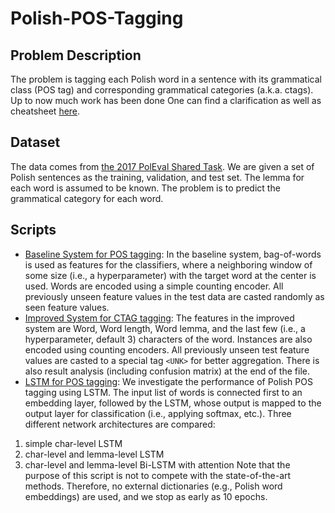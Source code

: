 # Polish-POS-Tagging

## Problem Description

The problem is tagging each Polish word in a sentence with its grammatical class (POS tag) and corresponding grammatical categories (a.k.a. ctags). Up to now much work has been done One can find a clarification as well as cheatsheet [here](http://nkjp.pl/poliqarp/help/ense2.html).

## Dataset

The data comes from [the 2017 PolEval Shared Task](http://2017.poleval.pl/index.php/tasks/). We are given a set of Polish sentences as the training, validation, and test set. The lemma for each word is assumed to be known. The problem is to predict the grammatical category for each word.

## Scripts

* [Baseline System for POS tagging](baseline.ipynb): In the baseline system, bag-of-words is used as features for the classifiers, where a neighboring window of some size (i.e., a hyperparameter) with the target word at the center is used. Words are encoded using a simple counting encoder. All previously unseen feature values in the test data are casted randomly as seen feature values.
* [Improved System for CTAG tagging](decision_tree.ipynb): The features in the improved system are Word, Word length, Word lemma, and the last few (i.e., a hyperparameter, default 3) characters of the word. Instances are also encoded using counting encoders. All previously unseen test feature values are casted to a special tag `<UNK>` for better aggregation. There is also result analysis (including confusion matrix) at the end of the file.
* [LSTM for POS tagging](lstm.ipynb): We investigate the performance of Polish POS tagging using LSTM. The input list of words is connected first to an embedding layer, followed by the LSTM, whose output is mapped to the output layer for classification (i.e., applying softmax, etc.). Three different network architectures are compared:
1. simple char-level LSTM
2. char-level and lemma-level LSTM
3. char-level and lemma-level Bi-LSTM with attention
Note that the purpose of this script is not to compete with the state-of-the-art methods. Therefore, no external dictionaries (e.g., Polish word embeddings) are used, and we stop as early as 10 epochs.
